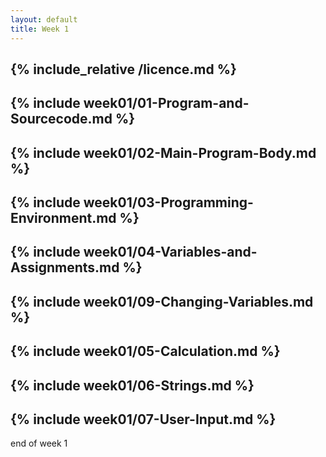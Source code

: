 ```yaml
---
layout: default
title: Week 1
---
```

{% include_relative /licence.md %}
---
{% include week01/01-Program-and-Sourcecode.md %}
---
{% include week01/02-Main-Program-Body.md %}
---
{% include week01/03-Programming-Environment.md %}
---
{% include week01/04-Variables-and-Assignments.md %}
---
{% include week01/09-Changing-Variables.md %}
---
{% include week01/05-Calculation.md %}
---
{% include week01/06-Strings.md %}
---
{% include week01/07-User-Input.md %}
---
end of week 1